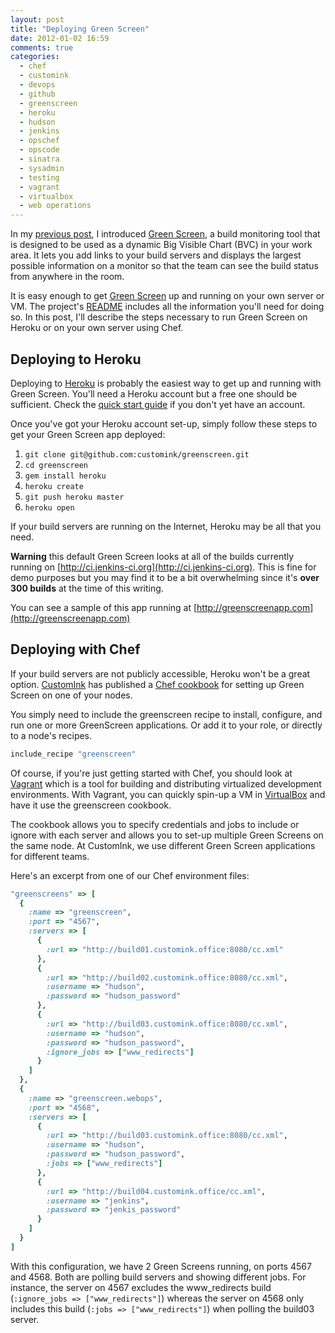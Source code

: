 ```yaml
---
layout: post
title: "Deploying Green Screen"
date: 2012-01-02 16:59
comments: true
categories: 
  - chef
  - customink
  - devops
  - github
  - greenscreen
  - heroku
  - hudson
  - jenkins
  - opschef
  - opscode
  - sinatra
  - sysadmin
  - testing
  - vagrant
  - virtualbox
  - web operations
---
```

In my [previous post](http://nathenharvey.com/blog/2012/01/02/green-screen/), I introduced [Green Screen](https://github.com/customink/greenscreen), a build monitoring tool that is designed to be used as a dynamic Big Visible Chart (BVC) in your work area.  It lets you add links to your build servers and displays the largest possible information on a monitor so that the team can see the build status from anywhere in the room.


It is easy enough to get [Green Screen](https://github.com/customink/greenscreen) up and running on your own server or VM. The project's [README](https://github.com/customink/greenscreen/blob/master/README.md) includes all the information you'll need for doing so. In this post, I'll describe the steps necessary to run Green Screen on Heroku or on your own server using Chef.

## Deploying to Heroku

Deploying to [Heroku](http://www.heroku.com/) is probably the easiest way to get up and running with Green Screen. You'll need a Heroku account but a free one should be sufficient. Check the [quick start guide](http://devcenter.heroku.com/articles/quickstart) if you don't yet have an account.

Once you've got your Heroku account set-up, simply follow these steps to get your Green Screen app deployed:

1. `git clone git@github.com:customink/greenscreen.git`
1. `cd greenscreen`
1. `gem install heroku`
1. `heroku create`
1. `git push heroku master`
1. `heroku open`

If your build servers are running on the Internet, Heroku may be all that you need.

**Warning** this default Green Screen looks at all of the builds currently running on [http://ci.jenkins-ci.org](http://ci.jenkins-ci.org).  This is fine for demo purposes but you may find it to be a bit overwhelming since it's **over 300 builds** at the time of this writing.

You can see a sample of this app running at [http://greenscreenapp.com](http://greenscreenapp.com)

<!--more-->

## Deploying with Chef

If your build servers are not publicly accessible, Heroku won't be a great option. [CustomInk](http://www.customink.com) has published a [Chef cookbook](https://github.com/customink-webops/greenscreen) for setting up Green Screen on one of your nodes.

You simply need to include the greenscreen recipe to install, configure, and run one or more GreenScreen applications.  Or add it to your role, or directly to a node's recipes.

``` ruby 
include_recipe "greenscreen"
```

Of course, if you're just getting started with Chef, you should look at [Vagrant](http://vagrantup.com/) which is a tool for building and distributing virtualized development environments. With Vagrant, you can quickly spin-up a VM in [VirtualBox](http://www.virtualbox.org/) and have it use the greenscreen cookbook.

The cookbook allows you to specify credentials and jobs to include or ignore with each server and allows you to set-up multiple Green Screens on the same node. At CustomInk, we use different Green Screen applications for different teams.

Here's an excerpt from one of our Chef environment files:

``` ruby
"greenscreens" => [
  {
    :name => "greenscreen",
    :port => "4567",
    :servers => [
      {
        :url => "http://build01.customink.office:8080/cc.xml"
      },
      {
        :url => "http://build02.customink.office:8080/cc.xml",
        :username => "hudson",
        :password => "hudson_password"
      },
      {
        :url => "http://build03.customink.office:8080/cc.xml",
        :username => "hudson",
        :password => "hudson_password",
        :ignore_jobs => ["www_redirects"]
      }
    ]
  },
  {
    :name => "greenscreen.webops",
    :port => "4568",
    :servers => [
      {
        :url => "http://build03.customink.office:8080/cc.xml",
        :username => "hudson",
        :password => "hudson_password",
        :jobs => ["www_redirects"]
      },
      {
        :url => "http://build04.customink.office/cc.xml",
        :username => "jenkins",
        :password => "jenkis_password"
      }
    ]
  }
]
```

With this configuration, we have 2 Green Screens running, on ports 4567 and 4568. Both are polling build servers and showing different jobs. For instance, the server on 4567 excludes the www_redirects build (`:ignore_jobs => ["www_redirects"]`) whereas the server on 4568 only includes this build (`:jobs => ["www_redirects"]`) when polling the build03 server.



